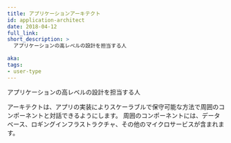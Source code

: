 ```yaml
---
title: アプリケーションアーキテクト
id: application-architect
date: 2018-04-12
full_link: 
short_description: >
  アプリケーションの高レベルの設計を担当する人

aka: 
tags:
- user-type
---
```

 アプリケーションの高レベルの設計を担当する人
<!--more--> 

アーキテクトは、アプリの実装によりスケーラブルで保守可能な方法で周囲のコンポーネントと対話できるようにします。
周囲のコンポーネントには、データベース、ロギングインフラストラクチャ、その他のマイクロサービスが含まれます。

